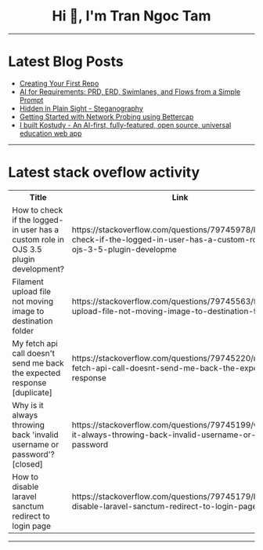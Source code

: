 <h1 align="center">Hi 👋, I'm Tran Ngoc Tam</h1>

---

# Latest Blog Posts 
<!-- BLOG-POST-LIST:START -->
- [Creating Your First Repo](https://dev.to/theoriginalbpc/creating-your-first-repo-5bd)
- [AI for Requirements: PRD, ERD, Swimlanes, and Flows from a Simple Prompt](https://dev.to/aaronksaunders/ai-for-requirements-prd-erd-swimlanes-and-flows-from-a-simple-prompt-13al)
- [Hidden in Plain Sight - Steganography](https://dev.to/michi/hidden-in-plain-sight-5hc3)
- [Getting Started with Network Probing using Bettercap](https://dev.to/rijultp/getting-started-with-network-probing-using-bettercap-2gd3)
- [I built Kostudy - An AI-first, fully-featured, open source, universal education web app](https://dev.to/youssefimlyhen/i-built-kostudy-an-ai-first-fully-featured-open-source-universal-education-web-app-lc5)
<!-- BLOG-POST-LIST:END -->

---

# Latest stack oveflow activity
<table>
  <tr><th>Title</th><th>Link</th></tr>
  <!-- STACKOVERFLOW:START --><tr><td>How to check if the logged-in user has a custom role in OJS 3.5 plugin development?</td><td>https://stackoverflow.com/questions/79745978/how-to-check-if-the-logged-in-user-has-a-custom-role-in-ojs-3-5-plugin-developme</td></tr><tr><td>Filament upload file not moving image to destination folder</td><td>https://stackoverflow.com/questions/79745563/filament-upload-file-not-moving-image-to-destination-folder</td></tr><tr><td>My fetch api call doesn&#39;t send me back the expected response [duplicate]</td><td>https://stackoverflow.com/questions/79745220/my-fetch-api-call-doesnt-send-me-back-the-expected-response</td></tr><tr><td>Why is it always throwing back &#39;invalid username or password&#39;? [closed]</td><td>https://stackoverflow.com/questions/79745199/why-is-it-always-throwing-back-invalid-username-or-password</td></tr><tr><td>How to disable laravel sanctum redirect to login page</td><td>https://stackoverflow.com/questions/79745179/how-to-disable-laravel-sanctum-redirect-to-login-page</td></tr><!-- STACKOVERFLOW:END -->
</table>

---



